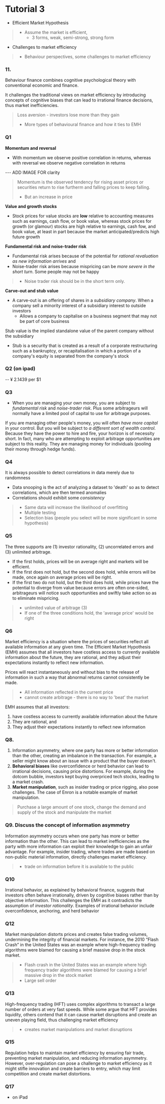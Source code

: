 # Tutorial 3

- Efficient Market Hypothesis
> - Assume the market is efficient, 
>   - 3 forms, weak, semi-strong, strong form
- Challenges to market efficiency
> - Behaviour perspectives, some challenges to market efficiency

### 11.
Behaviour finance combines cognitive psychological theory with conventional economic and finance.

It challenges the traditional views on market efficiency by introducing concepts of cognitive biases that can lead to irrational finance decisions, thus market inefficiencies.
> Loss aversion - investors lose more than they gain
> - More types of behavioural finance and how it ties to EMH

### Q1

**Momentum and reversal**

- With momentum we observe positive correlation in returns, whereas with reversal we observe negative correlation in returns

--- ADD IMAGE FOR clarity
> Momentum is the observed tendency for rising asset prices or securities return to rise furtherm and falling prices to keep falling.
> - But an increase in price

**Value and growth stocks**
- Stock prices for value stocks are **low** relative to accounting measures such as earnings, cash flow, or book value, whereas stock prices for growth (or glamour) stocks are high relative to earnings, cash fow, and book value, at least in part because the market anticipated/predicts high future growth

**Fundamental risk and noise-trader risk**
- Fundamental risk arises because of the potential for *rational revaluation as new information arrives* and
- Noise-trader risk arises because mispricing can be *more severe in the short turn*. Some people may not be happy

> - Noise trader risk should be in the short term only.

**Carve-out and stub value**
- A carve-out is an offering of shares in a *subsidiary company*. When a company sell a minority interest of a subsidiary interest to outside investors
  - Allows a company to capitalise on a business segment that may not be part of core business

Stub value is the implied standalone value of the parent company without the subsidiary
- Stub is a security that is created as a result of a corporate restructuring such as a bankruptcy, or recapitalisation in which a portion of a company's equity is separated from the company's stock

### Q2 (on ipad)

-- $\yen$ 2.1439 per $1

### Q3 

- When you are managing your own money, you are subject to *fundamental risk* and *noise-trader risk*. Plus some arbitrageurs will normally have a limited pool of capital to use for arbitrage purposes.

If you are managing other people's money, you will often *have more capital* in your control. But you will be subject to *a different sort of wealth control*. Because they have the power to hire and fire, your horizon is of necessity short. In fact, many who are attempting to exploit arbitrage opportunities are subject to this reality. They are managing money for individuals (pooling their money through hedge funds).

### Q4 

It is always possible to detect correlations in data merely due to randomness
- Data snooping is the act of analyzing a dataset to 'death' so as to detect correlations, which are then termed anomalies
- Correlations should exhibit some *consistency*

> - Same data will increase the likelihood of overfitting
> - Multiple testing
> - Selection bias (people you select will be more significant in some hypothesis)

### Q5

The three supports are (1) investor rationality, (2) uncorrelated errors and (3) unlimited arbitrage. 
- If the first holds, prices will be on average right and markets will be efficient. 
- If the first does not hold, but the second does hold, while errors will be made, once again on average prices will be right. 
- If the first two do not hold, but the third does hold, while prices have the potential to diverge from value because errors are often one-sided, arbitrageurs will notice such opportunities and swiftly take action so as to eliminate mispricing.

> - unlimited value of arbitrage (3)
> - If one of the three conditions hold, the 'average price' would be right

### Q6
Market efficiency is a situation where the prices of securities reflect all available information at any given time. The Efficient Market Hypothesis (EMH) assumes that all investors have costless access to currently available information about the future, they are rational, and they adjust their expectations instantly to reflect new information.

Prices will react instantaneously and without bias to the release of information in such a way that abnormal returns cannot consistently be made. 

> - All information reflected in the current price
> - cannot create arbitrage - there is no way to 'beat' the market

EMH assumes that all investors:
1) have costless access to currently available information about the future
2) They are rational, and
3) They adjust their expectations instantly to reflect new information

### Q8.

1. Information asymmetry, where one party has more or better information than the other, creating an imbalance in the transaction. For example, a seller might know about an issue with a product that the buyer doesn't.
2. **Behavioral biases** like overconfidence or herd behavior can lead to irrational decisions, causing price distortions. For example, during the dotcom bubble, investors kept buying overpriced tech stocks, leading to a market crash.
2. **Market manipulation**, such as insider trading or price rigging, also pose challenges. The
case of Enron is a notable example of market manipulation. 
> Purchase a large amount of one stock, change the demand and supply of the stock and manipulate the market

### Q9. Discuss the concept of information asymmetry

Information asymmetry occurs when one party has more or better information than the other.
This can lead to market inefficiencies as the party with more information can exploit their
knowledge to gain an unfair advantage. For example, insider trading, where trades are made
based on non-public material information, directly challenges market efficiency.

> - trade on information before it is available to the public

### Q10

Irrational behavior, as explained by behavioral finance, suggests that investors often behave
irrationally, driven by cognitive biases rather than by objective information. This challenges
the EMH as it contradicts the assumption of *investor rationality*. Examples of irrational
behavior include overconfidence, anchoring, and herd behavior

### Q12
Market manipulation distorts prices and creates false trading volumes, undermining the
integrity of financial markets. For instance, the 2010 “Flash Crash” in the United States was
an example where high-frequency trading algorithms were blamed for causing a brief massive
drop in the stock market.

> - Flash crash in the United States was an example where high frequency trader algorithms were blamed for causing a brief massive drop in the stock market
> - Large sell order

### Q13 

High-frequency trading (HFT) uses complex algorithms to transact a large number of orders
at very fast speeds. While some argue that HFT provides liquidity, others contend that it can
cause market disruptions and create an uneven playing field, thus challenging market
efficiency

> - creates market manipulations and market disruptions

### Q15 

Regulation helps to maintain market efficiency by ensuring fair trade, preventing
market manipulation, and reducing information asymmetry. However, over-regulation can pose a challenge to market efficiency as it might stifle innovation and create barriers to entry, which may limit competition and create market distortions.

### Q17 
- on iPad
